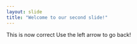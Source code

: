 ```yaml
---
layout: slide
title: "Welcome to our second slide!"
---
```

This is now correct
Use the left arrow to go back!
